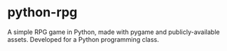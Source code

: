 # python-rpg

A simple RPG game in Python, made with pygame and publicly-available assets. Developed for a Python programming class.
